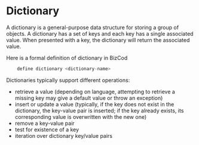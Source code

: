 # Dictionary

A dictionary is a general-purpose data structure for storing a group of objects. A dictionary has a set of keys and each key has a single associated value. When presented with a key, the dictionary will return the associated value.

Here is a formal definition of dictionary in BizCod 

```js
    define dictionary <dictionary-name>
```

Dictionaries typically support different operations:

- retrieve a value (depending on language, attempting to retrieve a missing key may give a default value or throw an exception)
- insert or update a value (typically, if the key does not exist in the dictionary, the key-value pair is inserted; if the key already exists, its corresponding value is overwritten with the new one)
- remove a key-value pair
- test for existence of a key
- iteration over dictionary key/value pairs
